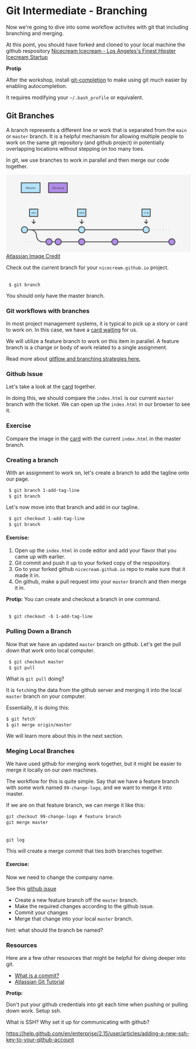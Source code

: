 
# Git Intermediate - Branching 

Now we're going to dive into some workflow activites with git that including branching and merging.


At this point, you should have forked and cloned to your local machine the github respository [Nicecream Icecream - Los Angeles's Finest Hipster Icecream Startup](https://github.com/ndanielsen/nicecream.github.io)


**Protip**

After the workshop, install [git-completion](https://github.com/bobthecow/git-flow-completion/wiki/Install-Bash-git-completion) to make using git much easier by enabling autocompletion.

It requires modifying your `~/.bash_profile` or equivalent.


## Git Branches

A branch represents a different line or work that is separated from the `main` or `master` branch. It is a helpful mechanism for allowing multiple people to work on the same git repository (and github project) in potentially overlapping locations without stepping on too many toes.

In git, we use branches to work in parallel and then merge our code together.


![](images/git-branch.png)[Atlassian Image Credit](https://www.atlassian.com/git/tutorials/comparing-workflows/gitflow-workflow)


Check out the current branch for your `nicecream.github.io` project.

```

 $ git branch

```

You should only have the master branch.


### Git workflows with branches

In most project management systems, it is typical to pick up a story or card to work on. In this case, we have a [card waiting](https://github.com/ndanielsen/nicecream.github.io/issues/1) for us.

We will utilize a feature branch to work on this item in parallel. A feature branch is a change or body of work related to a single assignment. 

Read more about [gitflow and branching strategies here.](https://www.atlassian.com/git/tutorials/comparing-workflows/gitflow-workflow)


### Github Issue

Let's take a look at the [card](https://github.com/ndanielsen/nicecream.github.io/issues/1) together. 

In doing this, we should compare the `index.html` is our current `master` branch with the ticket. We can open up the `index.html` in our browser to see it.


### Exercise

Compare the image in the [card](https://github.com/ndanielsen/nicecream.github.io/issues/1) with the current `index.html` in the master branch.


### Creating a branch

With an assignment to work on, let's create a branch to add the tagline onto our page.

```
 $ git branch 1-add-tag-line
 $ git branch

```

Let's now move into that branch and add in our tagline.

```
 $ git checkout 1-add-tag-line
 $ git branch

```

#### Exercise:
1) Open up the `index.html` in code editor and add your flavor that you came up with earlier.
2) Git commit and push it up to your forked copy of the respository.
2) Go to your forked github `nicecream.github.io` repo to make sure that it made it in.
3) On github, make a pull request into your `master` branch and then merge it in.


**Protip:** 
You can create and checkout a branch in one command.

```

 $ git checkout -b 1-add-tag-line

```


### Pulling Down a Branch

Now that we have an updated `master` branch on github. Let's get the pull down that work onto local computer.

```
 $ git checkout master
 $ git pull

```

What is `git pull` doing?

It is `fetch`ing the data from the github server and merging it into the local `master` branch on your computer.

Essentially, it is doing this:

```
$ git fetch`
$ git merge origin/master

```

We will learn more about this in the next section.


### Meging Local Branches

We have used github for merging work together, but it might be easier to merge it locally on our own machines.

The workflow for this is quite simple. Say that we have a feature branch with some work named  `99-change-logo`, and we want to merge it into master.

If we are on that feature branch, we can merge it like this:

```
git checkout 99-change-logo # feature branch
git merge master


git log
```

This will create a merge commit that ties both branches together.


#### Exercise:

Now we need to change the company name.
 
See this [github issue](https://github.com/ndanielsen/nicecream.github.io/issues/2)

- Create a new feature branch off the `master` branch.
- Make the required changes according to the github issue.
- Commit your changes
- Merge that change into your local `master` branch.

hint: what should the branch be named?


### Resources

Here are a few other resources that might be helpful for diving deeper into git.

- [What is a commit?](https://chris.beams.io/posts/git-commit/)
- [Atlassian Git Tutorial](https://www.atlassian.com/git/tutorials)


**Protip:**

Don't put your github credentials into git each time when pushing or pulling down work. Setup ssh.

What is SSH? Why set it up for communicating with github?

https://help.github.com/en/enterprise/2.15/user/articles/adding-a-new-ssh-key-to-your-github-account

